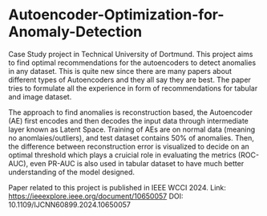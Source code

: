 # Autoencoder-Optimization-for-Anomaly-Detection
Case Study project in Technical University of Dortmund. This project aims to find optimal recommendations for the autoencoders to detect anomalies in any dataset. This is quite new since there are many papers about different types of Autoencoders and they all say they are best. The paper tries to formulate all the experience in form of recommendations for tabular and image dataset. 

The approach to find anomalies is reconstruction based, the Autoencoder (AE) first encodes and then decodes the input data through intermediate layer known as Latent Space. Training of AEs are on normal data (meaning no anomlaies/outliers), and test dataset contains 50% of anomalies. Then, the difference between reconstruction error is visualized to decide on an optimal threshold which plays a cruicial role in evaluating the metrics (ROC-AUC), even PR-AUC is also used in tabular dataset to have much better understanding of the model designed. 

Paper related to this project is published in IEEE WCCI 2024. Link: https://ieeexplore.ieee.org/document/10650057
DOI: 10.1109/IJCNN60899.2024.10650057
